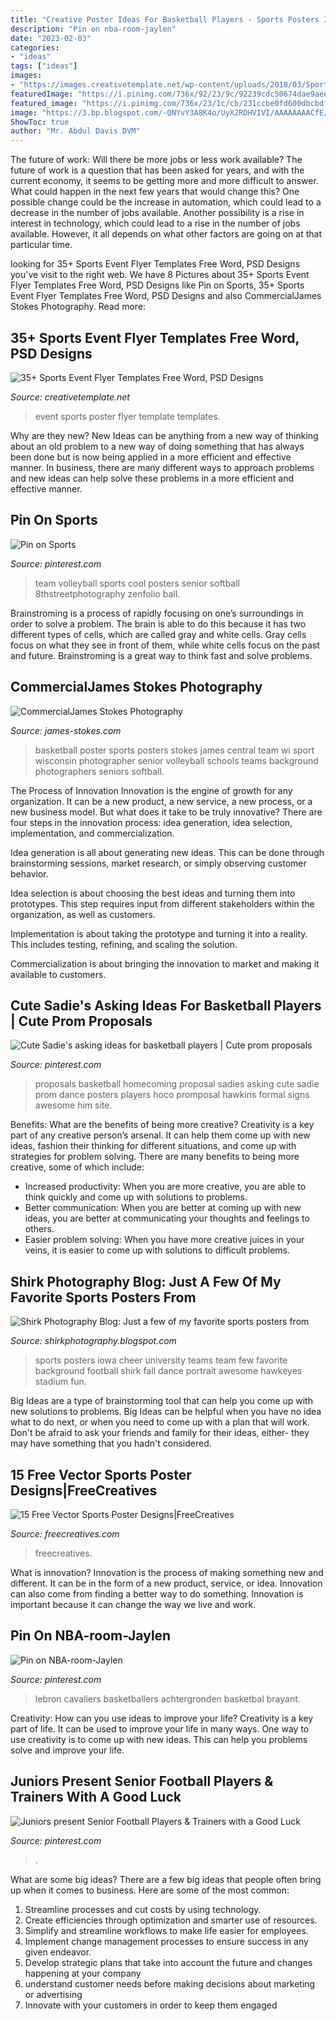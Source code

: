 ```yaml
---
title: "Creative Poster Ideas For Basketball Players - Sports Posters Iowa Cheer University Teams Team Few Favorite Background Football Shirk Fall Dance Portrait Awesome Hawkeyes Stadium Fun"
description: "Pin on nba-room-jaylen"
date: "2023-02-03"
categories:
- "ideas"
tags: ["ideas"]
images:
- "https://images.creativetemplate.net/wp-content/uploads/2018/03/Sports-Event-Flyer-Poster-Template.png"
featuredImage: "https://i.pinimg.com/736x/92/23/9c/92239cdc50674dae9aee5caadf0c8e4d.jpg"
featured_image: "https://i.pinimg.com/736x/23/1c/cb/231ccbe0fd600dbcbdf776938b38e1ad--team-photography-volleyball-team.jpg"
image: "https://3.bp.blogspot.com/-QNYvY3A8K4o/UyX2RDHVIVI/AAAAAAAACfE/P_vV9wL8WXI/s1600/university+of+iowa,+football,+football+stadium,+picture+portrait+custom+background+dance+team+kinick+iowa+hawkeyes+dance+cheer.jpg"
ShowToc: true
author: "Mr. Abdul Davis DVM"
---
```



The future of work: Will there be more jobs or less work available?
The future of work is a question that has been asked for years, and with the current economy, it seems to be getting more and more difficult to answer. What could happen in the next few years that would change this? One possible change could be the increase in automation, which could lead to a decrease in the number of jobs available. Another possibility is a rise in interest in technology, which could lead to a rise in the number of jobs available. However, it all depends on what other factors are going on at that particular time.

	

		
looking for 35+ Sports Event Flyer Templates Free Word, PSD Designs you've visit to the right web. We have 8 Pictures about 35+ Sports Event Flyer Templates Free Word, PSD Designs like Pin on Sports, 35+ Sports Event Flyer Templates Free Word, PSD Designs and also CommercialJames Stokes Photography. Read more:
		
    
## 35+ Sports Event Flyer Templates Free Word, PSD Designs

<img loading=lazy src="https://images.creativetemplate.net/wp-content/uploads/2018/03/Sports-Event-Flyer-Poster-Template.png" onerror="this.onerror=null;this.src='https://tse4.mm.bing.net/th?id=OIP.92CL8fJ5OrPPzuts32M-QQHaIB&amp;pid=15.1';" alt="35+ Sports Event Flyer Templates Free Word, PSD Designs">

_Source: creativetemplate.net_

>event sports poster flyer template templates. 

	

Why are they new?
New Ideas can be anything from a new way of thinking about an old problem to a new way of doing something that has always been done but is now being applied in a more efficient and effective manner. In business, there are many different ways to approach problems and new ideas can help solve these problems in a more efficient and effective manner.

    
## Pin On Sports

<img loading=lazy src="https://i.pinimg.com/736x/23/1c/cb/231ccbe0fd600dbcbdf776938b38e1ad--team-photography-volleyball-team.jpg" onerror="this.onerror=null;this.src='https://tse1.mm.bing.net/th?id=OIP.3Ii3YtcjtlRN3ErSRNRgUQHaF6&amp;pid=15.1';" alt="Pin on Sports">

_Source: pinterest.com_

>team volleyball sports cool posters senior softball 8thstreetphotography zenfolio ball. 

	

Brainstroming is a process of rapidly focusing on one’s surroundings in order to solve a problem. The brain is able to do this because it has two different types of cells, which are called gray and white cells. Gray cells focus on what they see in front of them, while white cells focus on the past and future. Brainstroming is a great way to think fast and solve problems.

    
## CommercialJames Stokes Photography

<img loading=lazy src="http://www.james-stokes.com/wp-content/uploads/2013/04/girls-basketball-poster-ideas-james-stokes-photography-central-wi-high-school-sports-poster-photographer-1.jpg" onerror="this.onerror=null;this.src='https://tse4.mm.bing.net/th?id=OIP.DXXRc9OlnEvltq6OKIW5IgHaE-&amp;pid=15.1';" alt="CommercialJames Stokes Photography">

_Source: james-stokes.com_

>basketball poster sports posters stokes james central team wi sport wisconsin photographer senior volleyball schools teams background photographers seniors softball. 

	

The Process of Innovation
Innovation is the engine of growth for any organization. It can be a new product, a new service, a new process, or a new business model. But what does it take to be truly innovative?
There are four steps in the innovation process: idea generation, idea selection, implementation, and commercialization.

Idea generation is all about generating new ideas. This can be done through brainstorming sessions, market research, or simply observing customer behavior.

Idea selection is about choosing the best ideas and turning them into prototypes. This step requires input from different stakeholders within the organization, as well as customers.

Implementation is about taking the prototype and turning it into a reality. This includes testing, refining, and scaling the solution.

Commercialization is about bringing the innovation to market and making it available to customers.

    
## Cute Sadie&#039;s Asking Ideas For Basketball Players | Cute Prom Proposals

<img loading=lazy src="https://i.pinimg.com/originals/6d/5c/47/6d5c47e828d0191cae743309af165362.jpg" onerror="this.onerror=null;this.src='https://tse3.mm.bing.net/th?id=OIP.PAMSSJBMaw7YyhiAb4n_eQHaKr&amp;pid=15.1';" alt="Cute Sadie&#039;s asking ideas for basketball players | Cute prom proposals">

_Source: pinterest.com_

>proposals basketball homecoming proposal sadies asking cute sadie prom dance posters players hoco promposal hawkins formal signs awesome him site. 

	

Benefits: What are the benefits of being more creative?
Creativity is a key part of any creative person’s arsenal. It can help them come up with new ideas, fashion their thinking for different situations, and come up with strategies for problem solving. There are many benefits to being more creative, some of which include: 
- Increased productivity: When you are more creative, you are able to think quickly and come up with solutions to problems.
- Better communication: When you are better at coming up with new ideas, you are better at communicating your thoughts and feelings to others.
- Easier problem solving: When you have more creative juices in your veins, it is easier to come up with solutions to difficult problems.

    
## Shirk Photography Blog: Just A Few Of My Favorite Sports Posters From

<img loading=lazy src="https://3.bp.blogspot.com/-QNYvY3A8K4o/UyX2RDHVIVI/AAAAAAAACfE/P_vV9wL8WXI/s1600/university+of+iowa,+football,+football+stadium,+picture+portrait+custom+background+dance+team+kinick+iowa+hawkeyes+dance+cheer.jpg" onerror="this.onerror=null;this.src='https://tse2.mm.bing.net/th?id=OIP.-ZOh-f3_ooHThtVgJQZoTQHaE8&amp;pid=15.1';" alt="Shirk Photography Blog: Just a few of my favorite sports posters from">

_Source: shirkphotography.blogspot.com_

>sports posters iowa cheer university teams team few favorite background football shirk fall dance portrait awesome hawkeyes stadium fun. 

	

Big Ideas are a type of brainstorming tool that can help you come up with new solutions to problems. Big Ideas can be helpful when you have no idea what to do next, or when you need to come up with a plan that will work. Don't be afraid to ask your friends and family for their ideas, either- they may have something that you hadn't considered.

    
## 15 Free Vector Sports Poster Designs|FreeCreatives

<img loading=lazy src="https://images.freecreatives.com/wp-content/uploads/2015/09/basketball-tournament-poster.jpg" onerror="this.onerror=null;this.src='https://tse2.mm.bing.net/th?id=OIP.Otv1jtrzBdxLYCfHjlUDugHaKx&amp;pid=15.1';" alt="15 Free Vector Sports Poster Designs|FreeCreatives">

_Source: freecreatives.com_

>freecreatives. 

	

What is innovation?
Innovation is the process of making something new and different. It can be in the form of a new product, service, or idea. Innovation can also come from finding a better way to do something. Innovation is important because it can change the way we live and work.

    
## Pin On NBA-room-Jaylen

<img loading=lazy src="https://i.pinimg.com/736x/92/23/9c/92239cdc50674dae9aee5caadf0c8e4d.jpg" onerror="this.onerror=null;this.src='https://tse1.mm.bing.net/th?id=OIP.EGuOVtVmEkQ3m6PtQbTchAHaLG&amp;pid=15.1';" alt="Pin on NBA-room-Jaylen">

_Source: pinterest.com_

>lebron cavaliers basketballers achtergronden basketbal brayant. 

	

Creativity: How can you use ideas to improve your life?
Creativity is a key part of life. It can be used to improve your life in many ways. One way to use creativity is to come up with new ideas. This can help you problems solve and improve your life.

    
## Juniors Present Senior Football Players &amp; Trainers With A Good Luck

<img loading=lazy src="https://s-media-cache-ak0.pinimg.com/736x/b1/da/7e/b1da7e2ecc3f8dced31f8cb5a6b6a3ea.jpg" onerror="this.onerror=null;this.src='https://tse1.mm.bing.net/th?id=OIP.NOwnu00Ia9N62gAnhdYdzAHaLH&amp;pid=15.1';" alt="Juniors present Senior Football Players &amp; Trainers with a Good Luck">

_Source: pinterest.com_

>. 

	

What are some big ideas?
There are a few big ideas that people often bring up when it comes to business. Here are some of the most common:
1. Streamline processes and cut costs by using technology.
2. Create efficiencies through optimization and smarter use of resources.
3. Simplify and streamline workflows to make life easier for employees.
4. Implement change management processes to ensure success in any given endeavor. 
5. Develop strategic plans that take into account the future and changes happening at your company 
6. understand customer needs before making decisions about marketing or advertising 
7. Innovate with your customers in order to keep them engaged 

